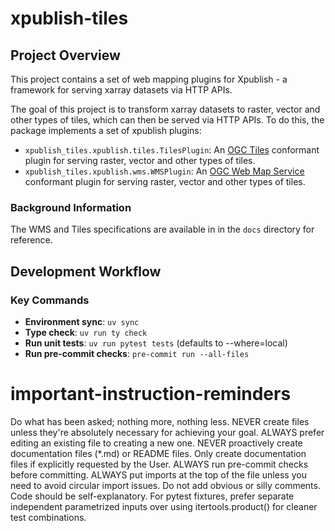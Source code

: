 # xpublish-tiles

## Project Overview
This project contains a set of web mapping plugins for Xpublish - a framework for serving xarray datasets via HTTP APIs.

The goal of this project is to transform xarray datasets to raster, vector and other types of tiles, which can then be served via HTTP APIs. To do this, the package implements a set of xpublish plugins:
* `xpublish_tiles.xpublish.tiles.TilesPlugin`: An [OGC Tiles](https://www.ogc.org/standards/ogcapi-tiles/) conformant plugin for serving raster, vector and other types of tiles.
* `xpublish_tiles.xpublish.wms.WMSPlugin`: An [OGC Web Map Service](https://www.ogc.org/standards/wms/) conformant plugin for serving raster, vector and other types of tiles.

### Background Information

The WMS and Tiles specifications are available in in the `docs` directory for reference.

## Development Workflow

### Key Commands
- **Environment sync**: `uv sync`
- **Type check**: `uv run ty check`
- **Run unit tests**: `uv run pytest tests` (defaults to --where=local)
- **Run pre-commit checks**: `pre-commit run --all-files`

# important-instruction-reminders
Do what has been asked; nothing more, nothing less.
NEVER create files unless they're absolutely necessary for achieving your goal.
ALWAYS prefer editing an existing file to creating a new one.
NEVER proactively create documentation files (*.md) or README files. Only create documentation files if explicitly requested by the User.
ALWAYS run pre-commit checks before committing.
ALWAYS put imports at the top of the file unless you need to avoid circular import issues.
Do not add obvious or silly comments. Code should be self-explanatory.
For pytest fixtures, prefer separate independent parametrized inputs over using itertools.product() for cleaner test combinations.

